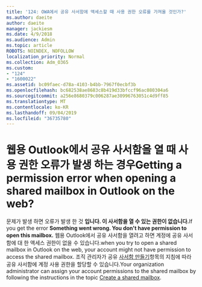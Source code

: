 ```yaml
---
title: '124: OWA에서 공유 사서함에 액세스할 때 사용 권한 오류를 가져올 것인가?'
ms.author: daeite
author: daeite
manager: jackiesm
ms.date: 4/9/2018
ms.audience: Admin
ms.topic: article
ROBOTS: NOINDEX, NOFOLLOW
localization_priority: Normal
ms.collection: Adm_O365
ms.custom:
- "124"
- "1600022"
ms.assetid: bc09faec-d78a-4103-b4bb-7967f0ecbf3b
ms.openlocfilehash: bc682538ae8683c8b419d33bfccf96ac080304a6
ms.sourcegitcommit: a256e8680379c006287ae30996763051c4d9ff85
ms.translationtype: MT
ms.contentlocale: ko-KR
ms.lasthandoff: 09/04/2019
ms.locfileid: "36735780"
---
```

# <a name="getting-a-permission-error-when-opening-a-shared-mailbox-in-outlook-on-the-web"></a><span data-ttu-id="1a35b-102">웹용 Outlook에서 공유 사서함을 열 때 사용 권한 오류가 발생 하는 경우</span><span class="sxs-lookup"><span data-stu-id="1a35b-102">Getting a permission error when opening a shared mailbox in Outlook on the web?</span></span>

<span data-ttu-id="1a35b-103">문제가 발생 하면 오류가 발생 한 것 **입니다. 이 사서함을 열 수 있는 권한이 없습니다.**</span><span class="sxs-lookup"><span data-stu-id="1a35b-103">If you get the error **Something went wrong. You don't have permission to open this mailbox.**</span></span> <span data-ttu-id="1a35b-104">웹용 Outlook에서 공유 사서함을 열려고 하면 계정에 공유 사서함에 대 한 액세스 권한이 없을 수 있습니다.</span><span class="sxs-lookup"><span data-stu-id="1a35b-104">when you try to open a shared mailbox in Outlook on the web, your account might not have permission to access the shared mailbox.</span></span> <span data-ttu-id="1a35b-105">조직 관리자가 공유 [사서함 만들기](https://docs.microsoft.com/office365/admin/email/create-a-shared-mailbox)항목의 지침에 따라 공유 사서함에 계정 사용 권한을 할당할 수 있습니다.</span><span class="sxs-lookup"><span data-stu-id="1a35b-105">Your organization administrator can assign your account permissions to the shared mailbox by following the instructions in the topic [Create a shared mailbox](https://docs.microsoft.com/office365/admin/email/create-a-shared-mailbox).</span></span>
  